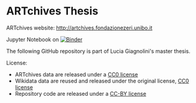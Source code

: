 # ARTchives Thesis

ARTchives website: http://artchives.fondazionezeri.unibo.it

Jupyter Notebook on [![Binder](https://mybinder.org/badge_logo.svg)](https://mybinder.org/v2/gh/LuciaGiagnolini12/Tesi/main)
 
The following GitHub repository is part of Lucia Giagnolini's master thesis. 

License:

* ARTchives data are released under a [CC0 license](https://creativecommons.org/share-your-work/public-domain/cc0/)
* Wikidata data are reused and released under the original license, [CC0 license](https://creativecommons.org/share-your-work/public-domain/cc0/)
* Repository code are released under a [CC-BY license](https://creativecommons.org/licenses/by/4.0/)
